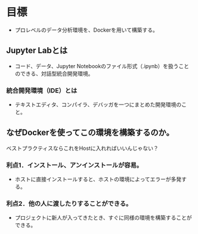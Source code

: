 # 目標
- プロレベルのデータ分析環境を、Dockerを用いて構築する。   

## Jupyter Labとは
  - コード、データ、Jupyter Notebookのファイル形式（.ipynb）を扱うことのできる、対話型統合開発環境。  
  ### 統合開発環境（IDE）とは  
  - テキストエディタ、コンパイラ、デバッガを一つにまとめた開発環境のこと。
  
  
## なぜDockerを使ってこの環境を構築するのか。
  ベストプラクティスならこれをHostに入れればいいんじゃない？
  ### 利点1．インストール、アンインストールが容易。
  - ホストに直接インストールすると、ホストの環境によってエラーが多発する。
  ### 利点2．他の人に渡したりすることができる。
  - プロジェクトに新人が入ってきたとき、すぐに同様の環境を構築することができる。
## 
